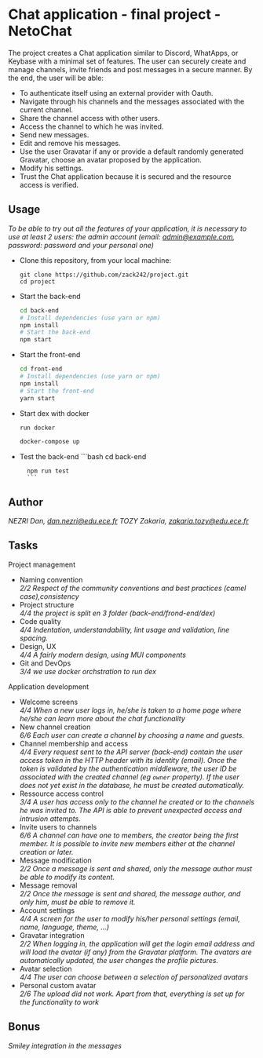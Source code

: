 
# Chat application - final project - NetoChat

The project creates a Chat application similar to Discord, WhatApps, or Keybase with a minimal set of features. The user can securely create and manage channels, invite friends and post messages in a secure manner. By the end, the user will be able:

* To authenticate itself using an external provider with Oauth.
* Navigate through his channels and the messages associated with the current channel.
* Share the channel access with other users.
* Access the channel to which he was invited.
* Send new messages.
* Edit and remove his messages.
* Use the user Gravatar if any or provide a default randomly generated Gravatar, choose an avatar proposed by the application.
* Modify his settings.
* Trust the Chat application because it is secured and the resource access is verified.


## Usage

*To be able to try out all the features of your application, it is necessary to use at least 2 users: the admin account (email: admin@example.com, password: password and your personal one)*

* Clone this repository, from your local machine:
  ```
  git clone https://github.com/zack242/project.git
  cd project
  ```
* Start the back-end
  ```bash
  cd back-end
  # Install dependencies (use yarn or npm)
  npm install
  # Start the back-end
  npm start
  ```
* Start the front-end
  ```bash
  cd front-end
  # Install dependencies (use yarn or npm)
  npm install
  # Start the front-end
  yarn start
  ```

* Start dex with docker
    ```bash
    run docker

    docker-compose up
    ```

* Test the back-end
        ```bash
        cd back-end

        npm run test
        ```

## Author

*NEZRI Dan, dan.nezri@edu.ece.fr*
*TOZY Zakaria, zakaria.tozy@edu.ece.fr*

## Tasks

Project management

* Naming convention   
  *2/2 Respect of the community conventions and best practices (camel case),consistency*
* Project structure   
  *4/4 the project is split en 3 folder (back-end/frond-end/dex)*
* Code quality   
  *4/4 Indentation, understandability, lint usage and validation, line spacing.*
* Design, UX   
  *4/4 A fairly modern design, using MUI components*
* Git and DevOps   
  *3/4 we use docker orchstration to run dex*

Application development

* Welcome screens   
  *4/4 When a new user logs in, he/she is taken to a home page where he/she can learn more about the chat functionality*
* New channel creation   
  *6/6 Each user can create a channel by choosing a name and guests.*
* Channel membership and access   
  *4/4 Every request sent to the API server (back-end) contain the user access token in the HTTP header with its identity (email). Once the token is validated by the authentication middleware, the user ID be associated with the created channel (eg `owner` property). If the user does not yet exist in the database, he must be created automatically.*
* Ressource access control   
  *3/4 A user has access only to the channel he created or to the channels he was invited to. The API is able to prevent unexpected access and intrusion attempts.*
* Invite users to channels   
  *6/6 A channel can have one to  members, the creator being the first member. It is possible to invite new members either at the channel creation or later.*
* Message modification   
  *2/2 Once a message is sent and shared, only the message author must be able to modify its content.*
* Message removal   
  *2/2   Once the message is sent and shared, the message author, and only him, must be able to remove it.*
* Account settings   
  *4/4 A screen for the user to modify his/her personal settings (email, name, language, theme, ...)*
* Gravatar integration   
  *2/2 When logging in, the application will get the login email address and will load the avatar (if any) from the Gravatar platform. The avatars are automatically updated, the user changes the profile pictures.*
* Avatar selection   
  *4/4 The user can choose between a selection of personalized avatars*
* Personal custom avatar   
  *2/6 The upload did not work. Apart from that, everything is set up for the functionality to work*

## Bonus

*Smiley integration in the messages*
